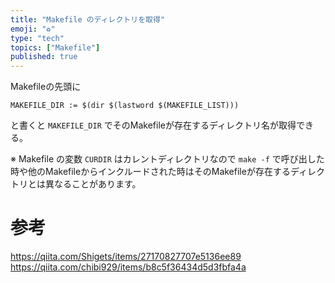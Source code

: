 ```yaml
---
title: "Makefile のディレクトリを取得"
emoji: "♻️"
type: "tech"
topics: ["Makefile"]
published: true
---
```

Makefileの先頭に

```
MAKEFILE_DIR := $(dir $(lastword $(MAKEFILE_LIST)))
```

と書くと `MAKEFILE_DIR` でそのMakefileが存在するディレクトリ名が取得できる。

※ Makefile の変数 `CURDIR` はカレントディレクトリなので `make -f` で呼び出した時や他のMakefileからインクルードされた時はそのMakefileが存在するディレクトリとは異なることがあります。

# 参考
https://qiita.com/Shigets/items/27170827707e5136ee89
https://qiita.com/chibi929/items/b8c5f36434d5d3fbfa4a
